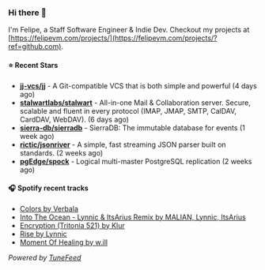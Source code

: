 ### Hi there 👋

I'm Felipe, a Staff Software Engineer & Indie Dev. Checkout my projects at [https://felipevm.com/projects/](https://felipevm.com/projects/?ref=github.com).

#### ⭐ Recent Stars
- **[jj-vcs/jj](https://github.com/jj-vcs/jj)** - A Git-compatible VCS that is both simple and powerful (4 days ago)
- **[stalwartlabs/stalwart](https://github.com/stalwartlabs/stalwart)** - All-in-one Mail &amp; Collaboration server. Secure, scalable and fluent in every protocol (IMAP, JMAP, SMTP, CalDAV, CardDAV, WebDAV). (6 days ago)
- **[sierra-db/sierradb](https://github.com/sierra-db/sierradb)** - SierraDB: The immutable database for events (1 week ago)
- **[rictic/jsonriver](https://github.com/rictic/jsonriver)** - A simple, fast streaming JSON parser built on standards. (2 weeks ago)
- **[pgEdge/spock](https://github.com/pgEdge/spock)** - Logical multi-master PostgreSQL replication (2 weeks ago)

#### 🎧 Spotify recent tracks
- [Colors by Verbala](https://open.spotify.com/track/0jZwlCZ1GJxmXJy3KdtbBG)
- [Into The Ocean - Lynnic &amp; ItsArius Remix by MALIAN, Lynnic, ItsArius](https://open.spotify.com/track/3AmcDenpbtv714CSQ8DfiZ)
- [Encryption (Tritonia 521) by Klur](https://open.spotify.com/track/5Ru2EThfFhfQ0VKvcdyLdE)
- [Rise by Lynnic](https://open.spotify.com/track/3uBy64hFwBlmt48c2xnUlg)
- [Moment Of Healing by w.ill](https://open.spotify.com/track/5QryxQfX9D6ARLlVdbrQo2)

_Powered by [TuneFeed](https://tunefeed.app?ref=github.com)_

